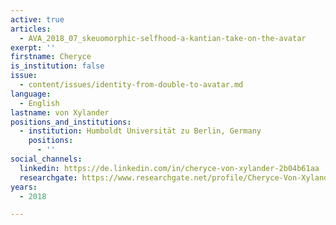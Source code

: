 ```yaml
---
active: true
articles:
  - AVA_2018_07_skeuomorphic-selfhood-a-kantian-take-on-the-avatar
exerpt: ''
firstname: Cheryce
is_institution: false
issue:
  - content/issues/identity-from-double-to-avatar.md
language:
  - English
lastname: von Xylander
positions_and_institutions:
  - institution: Humboldt Universität zu Berlin, Germany
    positions:
      - ''
social_channels:
  linkedin: https://de.linkedin.com/in/cheryce-von-xylander-2b04b61aa
  researchgate: https://www.researchgate.net/profile/Cheryce-Von-Xylander
years:
  - 2018

---
```

